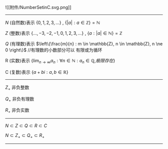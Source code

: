 


![[附件/NumberSetinC.svg.png]]

---

$N$ (自然数)表示 ${ \left\{0,1,2,3,\ldots \right\}}$  ,  ${\displaystyle \left\{\left\vert a\right\vert :a\in \mathbb {Z} \right\}=\mathbb {N} }$

$Z$ (整数)表示 ${\displaystyle \left\{\ldots ,-3,-2,-1,0,1,2,3,\ldots \right\}}$  ,  ${\displaystyle \left\{a:\left\vert a\right\vert \in \mathbb {N} \right\}=\mathbb {Z} }$

$Q$ (有理数)表示 $\left\{\frac{m}{n} : m \in \mathbb{Z}, n \in \mathbb{Z}, n \ne 0 \right\}$ //有理数的小数部分可以 有限或为循环

R (实数)表示 ${\displaystyle \{\textstyle \lim _{n\to \infty }\displaystyle a_{n}:\forall n\in \mathbb {N} :a_{n}\in \mathbb {Q} ,}极限存在\}$

C (复数)表示 ${\displaystyle \left\{a+bi:a,b\in \mathbb {R} \right\}}$

---

$Z_+$ 非负整数

$Q_+$ 非负有理数

$R_+$ 非负实数

---

$N \subset Z  \subset Q \subset R  \subset C$

$N \subset Z_+ \subset Q_+ \subset R_+$

---
